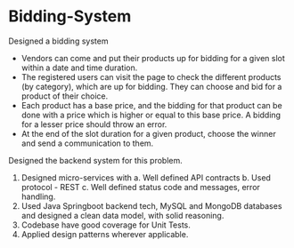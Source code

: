 # Bidding-System
Designed a bidding system

* Vendors can come and put their products up for bidding for a given slot within a date and time duration.
* The registered users can visit the page to check the different products (by category), which are up for bidding. They can choose and bid for a product of their choice.
* Each product has a base price, and the bidding for that product can be done with a price which is higher or equal to this base price. A bidding for a lesser price should throw an error.
* At the end of the slot duration for a given product, choose the winner and send a communication to them.

Designed the backend system for this problem.
1. Designed micro-services with 
  a. Well defined API contracts
  b. Used protocol - REST
  c. Well defined status code and messages, error handling.
2. Used Java Springboot backend tech, MySQL and MongoDB databases and designed a clean data model, with solid reasoning.
3. Codebase have good coverage for Unit Tests.
4. Applied design patterns wherever applicable.
